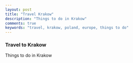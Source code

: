 ```yaml
---
layout: post
title: "Travel Krakow"
description: "Things to do in Krakow"
comments: true
keywords: "travel, krakow, poland, europe, things to do"
---
```


### Travel to Krakow

Things to do in Krakow